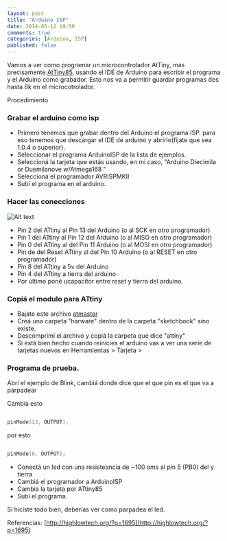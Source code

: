 ```yaml
---
layout: post
title: "Arduino ISP"
date: 2014-05-12 19:59
comments: true
categories: [Arduino, ISP]
published: false
---
```


Vamos a ver como programar un microcontrolador AtTiny, más precisamente [AtTiny85], usando el IDE de Arduino para escribir el programa y el Arduino como grabador. Esto nos va a permitir guardar programas des hasta 6k en el microcotrolador.

Procedimiento

### Grabar el arduino como isp

- Primero tenemos que grabar dentro del Arduino el programa ISP. para eso tenemos que descargar el IDE de arduino y abrirlo(fijate que sea 1.0.4 o superior).
- Seleccionar el programa ArduinoISP de la lista de ejemplos.
- Seleccioná la tarjeta que estás usando, en mi caso, "Arduino Diecimila or Duemilanove w/Atmega168 "
- Seleccioná el programador AVRISPMKII
- Subí el programa en el arduino.

### Hacer las conecciones

![Alt text](http://highlowtech.org/wp-content/uploads/2011/06/Screen-shot-2011-06-06-at-1.46.39-PM.png)

- Pin 2 del ATtiny al Pin 13 del Arduino (o al SCK en otro programador)
- Pin 1 del ATtiny al Pin 12 del Arduino (o al MISO en otro programador)
- Pin 0 del ATtiny al del Pin 11 Arduino (o al MOSI en otro programador)
- Pin de del Reset ATtiny al del Pin 10 Arduino (o al RESET en otro programador)
- Pin 8 del ATtiny a 5v del Arduino
- Pin 4 del ATtiny a tierra del arduino
- Por último poné ucapacitor entre reset y tierra del arduino.

### Copiá el modulo para ATtiny

- Bajate este archivo [atmaster]
- Creá una carpeta "harware" dentro de la carpeta "sketchbook" sino existe.
- Descomprimí el archivo y copiá la carpeta que dice "attiny"
- Si está bien hecho cuando reinicies el arduino vas a ver una serie de tarjetas nuevos en Herramientas > Tarjeta >

### Programa de prueba.
Abrí el ejemplo de Blink, cambiá donde dice que el que pin es el que va a parpadear

Cambía esto
```c++

pinMode(13, OUTPUT);

```

por esto

```c++

pinMode(0, OUTPUT);

```

- Conectá un led con una resisteancia de ~100 oms al pin 5 (PB0) del y tierra
- Cambiá el programador a ArduinoISP
- Cambia la tarjeta por ATtiny85
- Subí el programa.

Si hiciste todo bien, deberías ver como parpadea el led.

Referencias: [http://highlowtech.org/?p=1695](http://highlowtech.org/?p=1695)

[AtTiny85]: http://www.atmel.com/Images/Atmel-2586-AVR-8-bit-Microcontroller-ATtiny25-ATtiny45-ATtiny85_Datasheet.pdf "AtTiny85"

[atmaster]: https://github.com/damellis/attiny/archive/master.zip "attiny master"
